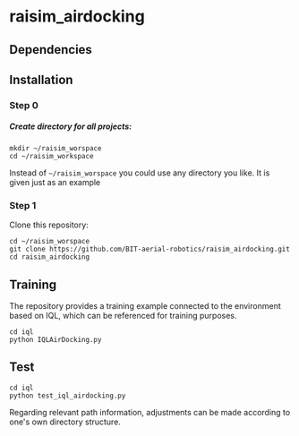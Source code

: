 # raisim_airdocking

## Dependencies


## Installation



### Step 0

##### Create directory for all projects:

```
mkdir ~/raisim_worspace 
cd ~/raisim_workspace
```

Instead of `~/raisim_worspace` you could use any directory you like. It is given just as an example

### Step 1

Clone this repository:

```
cd ~/raisim_worspace
git clone https://github.com/BIT-aerial-robotics/raisim_airdocking.git
cd raisim_airdocking
```

## Training



The repository provides a training example connected to the environment based on IQL, which can be referenced for training purposes.

```
cd iql
python IQLAirDocking.py
```

## Test



```
cd iql
python test_iql_airdocking.py
```

Regarding relevant path information, adjustments can be made according to one's own directory structure.